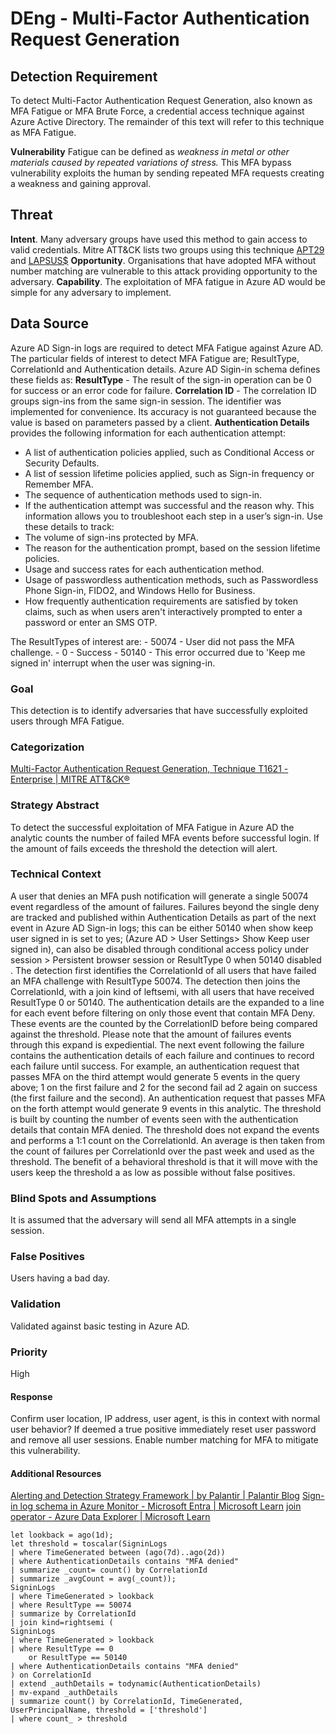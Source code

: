 # DEng - Multi-Factor Authentication Request Generation

## Detection Requirement

To detect Multi-Factor Authentication Request Generation, also known as MFA Fatigue or MFA Brute Force, a credential access technique against Azure Active Directory. The remainder of this text will refer to this technique as MFA Fatigue.

**Vulnerability**
Fatigue can be defined as *weakness in metal or other materials caused by repeated variations of stress.* This MFA bypass vulnerability exploits the human by sending repeated MFA requests creating a weakness and gaining approval.

## Threat
**Intent**. Many adversary groups have used this method to gain access to valid credentials. Mitre ATT&CK lists two groups using this technique [APT29](https://attack.mitre.org/groups/G0016) and [LAPSUS$](https://attack.mitre.org/groups/G1004)
**Opportunity**. Organisations that have adopted MFA without number matching are vulnerable to this attack providing opportunity to the adversary. 
**Capability**. The exploitation of MFA fatigue in Azure AD would be simple for any adversary to implement.

## Data Source
Azure AD Sign-in logs are required to detect MFA Fatigue against Azure AD. The particular fields of interest to detect MFA Fatigue are; ResultType, CorrelationId and Authentication details. Azure AD Sigin-in schema defines these fields as:
**ResultType** - The result of the sign-in operation can be 0 for success or an error code for failure.
**Correlation ID** - The correlation ID groups sign-ins from the same sign-in session. The identifier was implemented for convenience. Its accuracy is not guaranteed because the value is based on parameters passed by a client.
**Authentication Details** provides the following information for each authentication attempt:
- A list of authentication policies applied, such as Conditional Access or Security Defaults.
- A list of session lifetime policies applied, such as Sign-in frequency or Remember MFA.
- The sequence of authentication methods used to sign-in.
- If the authentication attempt was successful and the reason why.
This information allows you to troubleshoot each step in a user’s sign-in. Use these details to track:
- The volume of sign-ins protected by MFA.
- The reason for the authentication prompt, based on the session lifetime policies.
- Usage and success rates for each authentication method.
- Usage of passwordless authentication methods, such as Passwordless Phone Sign-in, FIDO2, and Windows Hello for Business.
- How frequently authentication requirements are satisfied by token claims, such as when users aren't interactively prompted to enter a password or enter an SMS OTP.

The ResultTypes of interest are:
	- 50074 - User did not pass the MFA challenge.
	- 0 - Success
	- 50140 - This error occurred due to 'Keep me signed in' interrupt when the user was signing-in.

### Goal
This detection is to identify adversaries that have successfully exploited users through MFA Fatigue. 
### Categorization
[Multi-Factor Authentication Request Generation, Technique T1621 - Enterprise | MITRE ATT&CK®](https://attack.mitre.org/techniques/T1621/)
### Strategy Abstract
To detect the successful exploitation of MFA Fatigue in Azure AD the analytic counts the number of failed MFA events before successful login. If the amount of fails exceeds the threshold the detection will alert. 
### Technical Context
A user that denies an MFA push notification will generate a single 50074 event regardless of the amount of failures. Failures beyond the single deny are tracked and published within Authentication Details as part of the next event in Azure AD Sign-in logs; this can be either 50140 when show keep user signed in is set to yes; (Azure AD > User Settings> Show Keep user signed in), can also be disabled through conditional access policy under session > Persistent browser session or ResultType 0 when 50140 disabled . 
The detection first identifies the CorrelationId of all users that have failed an MFA challenge with ResultType 50074. The detection then joins the CorrelationId, with a join kind of leftsemi, with all users that have received ResultType 0 or 50140. 
The authentication details are the expanded to a line for each event before filtering on only those event that contain MFA Deny. These events are the counted by the CorrelationID before being compared against the threshold. 
Please note that the amount of failures events through this expand is expediential. The next event following the failure contains the authentication details of each failure and continues to record each failure until success. For example, an authentication request that passes MFA on the third attempt would generate 5 events in the query above; 1 on the first failure and 2 for the second fail ad 2 again on success (the first failure and the second). An authentication request that passes MFA on the forth attempt would generate 9 events in this analytic.
The threshold is built by counting the number of events seen with the authentication details that contain MFA denied. The threshold does not expand the events and performs a 1:1 count on the CorrelationId. An average is then taken from the count of failures per CorrelationId over the past  week and used as the threshold. The benefit of a behavioral threshold is that it will move with the users keep the threshold a as low as possible without false positives.
### Blind Spots and Assumptions
It is assumed that the adversary will send all MFA attempts in a single session. 
### False Positives
Users having a bad day.
### Validation
Validated against basic testing in Azure AD.
### Priority
High
#### Response
Confirm user location, IP address, user agent, is this in context with normal user behavior? If deemed a true positive immediately reset user password and remove all user sessions. Enable number matching for MFA to mitigate this vulnerability.
#### Additional Resources
[Alerting and Detection Strategy Framework | by Palantir | Palantir Blog](https://blog.palantir.com/alerting-and-detection-strategy-framework-52dc33722df2)
[Sign-in log schema in Azure Monitor - Microsoft Entra | Microsoft Learn](https://learn.microsoft.com/en-us/azure/active-directory/reports-monitoring/reference-azure-monitor-sign-ins-log-schema)
[join operator - Azure Data Explorer | Microsoft Learn](https://learn.microsoft.com/en-us/azure/data-explorer/kusto/query/joinoperator?pivots=azuredataexplorer)

~~~kql
let lookback = ago(1d);
let threshold = toscalar(SigninLogs
| where TimeGenerated between (ago(7d)..ago(2d))
| where AuthenticationDetails contains "MFA denied"
| summarize _count= count() by CorrelationId
| summarize _avgCount = avg(_count));
SigninLogs
| where TimeGenerated > lookback
| where ResultType == 50074
| summarize by CorrelationId
| join kind=rightsemi ( 
SigninLogs
| where TimeGenerated > lookback
| where ResultType == 0
    or ResultType == 50140
| where AuthenticationDetails contains "MFA denied"
) on CorrelationId
| extend _authDetails = todynamic(AuthenticationDetails)
| mv-expand _authDetails
| summarize count() by CorrelationId, TimeGenerated, UserPrincipalName, threshold = ['threshold']
| where count_ > threshold
~~~
